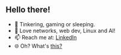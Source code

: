 ## Hello there!

- 🔭 Tinkering, gaming or sleeping.
- 🌱 Love networks, web dev, Linux and AI!
- 📫 Reach me at: <a href="https://linkedin.com/in/kaushik-ravishankar/">LinkedIn</a>
- 🌐 Oh? What's <a href="https://knravish.me">this?</a>
